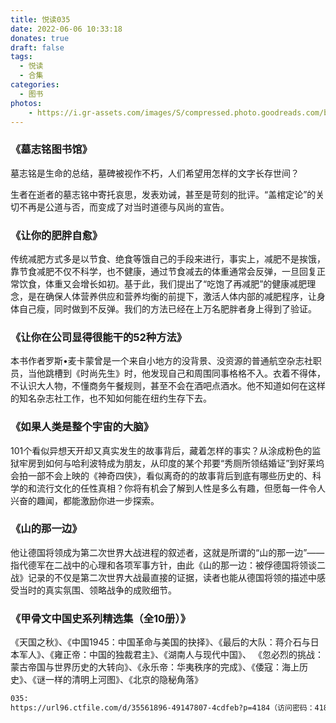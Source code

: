 ```yaml
---
title: 悦读035
date: 2022-06-06 10:33:18
donates: true
draft: false
tags:
  - 悦读
  - 合集
categories:
  - 图书
photos:
    - https://i.gr-assets.com/images/S/compressed.photo.goodreads.com/books/1610840146l/56689680._SX318_.jpg
---
```


### 《墓志铭图书馆》

<!--more-->

墓志铭是生命的总结，墓碑被视作不朽，人们希望用怎样的文字长存世间？

生者在逝者的墓志铭中寄托哀思，发表劝诫，甚至是苛刻的批评。“盖棺定论”的关切不再是公道与否，而变成了对当时道德与风尚的宣告。


### 《让你的肥胖自愈》

传统减肥方式多是以节食、绝食等饿自己的手段来进行，事实上，减肥不是挨饿，靠节食减肥不仅不科学，也不健康，通过节食减去的体重通常会反弹，一旦回复正常饮食，体重又会增长如初。基于此，我们提出了“吃饱了再减肥”的健康减肥理念，是在确保人体营养供应和营养均衡的前提下，激活人体内部的减肥程序，让身体自己瘦，同时做到不反弹。我们的方法已经在上万名肥胖者身上得到了验证。


### 《让你在公司显得很能干的52种方法》

本书作者罗斯•麦卡蒙曾是一个来自小地方的没背景、没资源的普通航空杂志社职员，当他跳槽到《时尚先生》时，他发现自己和周围同事格格不入。衣着不得体，不认识大人物，不懂商务午餐规则，甚至不会在酒吧点酒水。他不知道如何在这样的知名杂志社工作，也不知如何能在纽约生存下去。


### 《如果人类是整个宇宙的大脑》

101个看似异想天开却又真实发生的故事背后，藏着怎样的事实？从涂成粉色的监狱牢房到如何与哈利波特成为朋友，从印度的某个邦要“秀厕所领结婚证”到好莱坞会拍一部不会上映的《神奇四侠》，看似离奇的的故事背后到底有哪些历史的、科学的和流行文化的任性真相？你将有机会了解到人性是多么有趣，但愿每一件令人兴奋的趣闻，都能激励你进一步探索。


### 《山的那一边》

他让德国将领成为第二次世界大战进程的叙述者，这就是所谓的“山的那一边”——指代德军在二战中的心理和各项军事方针，由此《山的那一边：被俘德国将领谈二战》记录的不仅是第二次世界大战最直接的证据，读者也能从德国将领的描述中感受当时的真实氛围、领略战争的成败细节。


### 《甲骨文中国史系列精选集（全10册）》

《天国之秋》、《中国1945：中国革命与美国的抉择》、《最后的大队：蒋介石与日本军人》、《雍正帝：中国的独裁君主》、《湖南人与现代中国》、
《忽必烈的挑战：蒙古帝国与世界历史的大转向》、《永乐帝：华夷秩序的完成》、《倭寇：海上历史》、《谜一样的清明上河图》、《北京的隐秘角落》


```bash
035: 
https://url96.ctfile.com/d/35561896-49147807-4cdfeb?p=4184（访问密码：4184）
```